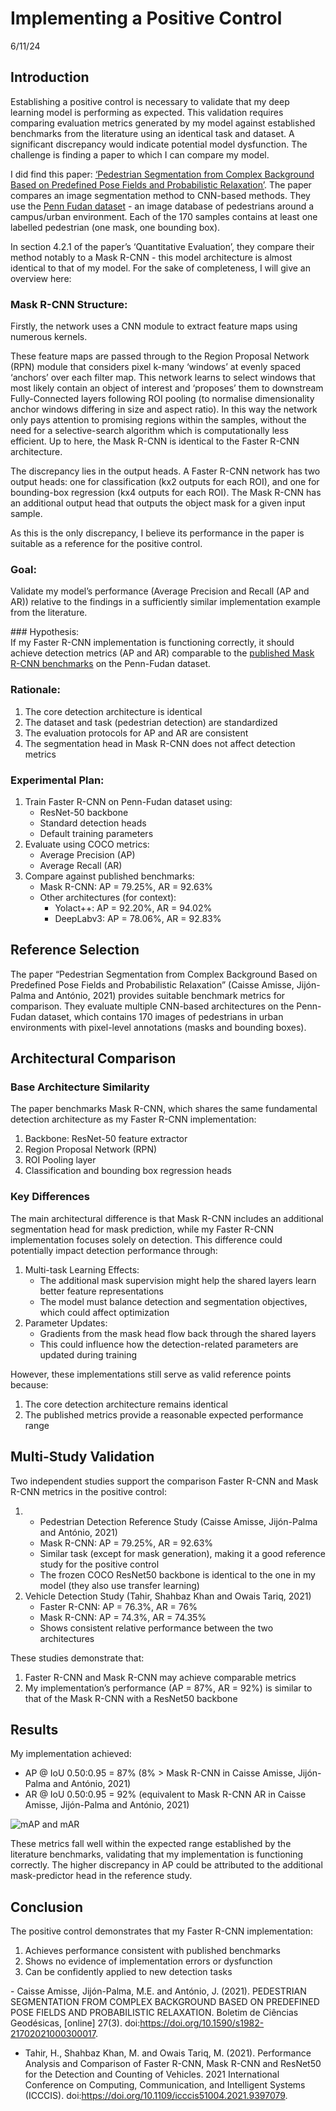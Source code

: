# Implementing a Positive Control

6/11/24

## Introduction 

Establishing a positive control is necessary to validate that my deep
learning model is performing as expected. This validation requires
comparing evaluation metrics generated by my model against established
benchmarks from the literature using an identical task and dataset. A
significant discrepancy would indicate potential model dysfunction. The
challenge is finding a paper to which I can compare my model.  

I did find this paper: [‘Pedestrian Segmentation from Complex Background
Based on Predefined Pose Fields and Probabilistic
Relaxation’](https://www.scielo.br/j/bcg/a/s4LPJYBbNVDQ4ZcWprP4rKw/?lang=en).
The paper compares an image segmentation method to CNN-based methods.
They use the [Penn Fudan
dataset](https://www.cis.upenn.edu/~jshi/ped_html/) - an image database
of pedestrians around a campus/urban environment. Each of the 170
samples contains at least one labelled pedestrian (one mask, one
bounding box).  

In section 4.2.1 of the paper’s ‘Quantitative Evaluation’, they compare
their method notably to a Mask R-CNN - this model architecture is almost
identical to that of my model. For the sake of completeness, I will give
an overview here:  

### Mask R-CNN Structure: 

Firstly, the network uses a CNN module to extract feature maps using
numerous kernels.  

These feature maps are passed through to the Region Proposal Network
(RPN) module that considers pixel k-many ‘windows’ at evenly spaced
‘anchors’ over each filter map. This network learns to select windows
that most likely contain an object of interest and ‘proposes’ them to
downstream Fully-Connected layers following ROI pooling (to normalise
dimensionality anchor windows differing in size and aspect ratio). In
this way the network only pays attention to promising regions within the
samples, without the need for a selective-search algorithm which is
computationally less efficient. Up to here, the Mask R-CNN is identical
to the Faster R-CNN architecture.  

The discrepancy lies in the output heads. A Faster R-CNN network has two
output heads: one for classification (kx2 outputs for each ROI), and one
for bounding-box regression (kx4 outputs for each ROI). The Mask R-CNN
has an additional output head that outputs the object mask for a given
input sample.  

As this is the only discrepancy, I believe its performance in the paper
is suitable as a reference for the positive control.

### Goal: 

Validate my model’s performance (Average Precision and Recall (AP and
AR)) relative to the findings in a sufficiently similar implementation
example from the literature.

\### Hypothesis:  
If my Faster R-CNN implementation is functioning correctly, it should
achieve detection metrics (AP and AR) comparable to the [published Mask
R-CNN
benchmarks]((https://www.scielo.br/j/bcg/a/s4LPJYBbNVDQ4ZcWprP4rKw/?lang=en))
on the Penn-Fudan dataset.

### Rationale: 

1.  The core detection architecture is identical  
2.  The dataset and task (pedestrian detection) are standardized  
3.  The evaluation protocols for AP and AR are consistent  
4.  The segmentation head in Mask R-CNN does not affect detection
    metrics

### Experimental Plan: 

1.  Train Faster R-CNN on Penn-Fudan dataset using:  
    - ResNet-50 backbone  
    - Standard detection heads  
    - Default training parameters
2.  Evaluate using COCO metrics:  
    - Average Precision (AP)  
    - Average Recall (AR)  
3.  Compare against published benchmarks:
    - Mask R-CNN: AP = 79.25%, AR = 92.63%  
    - Other architectures (for context):  
      - Yolact++: AP = 92.20%, AR = 94.02%  
      - DeepLabv3: AP = 78.06%, AR = 92.83%

## Reference Selection 

The paper “Pedestrian Segmentation from Complex Background Based on
Predefined Pose Fields and Probabilistic Relaxation” (Caisse Amisse,
Jijón-Palma and António, 2021) provides suitable benchmark metrics for
comparison. They evaluate multiple CNN-based architectures on the
Penn-Fudan dataset, which contains 170 images of pedestrians in urban
environments with pixel-level annotations (masks and bounding boxes).

## Architectural Comparison

### Base Architecture Similarity 

The paper benchmarks Mask R-CNN, which shares the same fundamental
detection architecture as my Faster R-CNN implementation:

1.  Backbone: ResNet-50 feature extractor  
2.  Region Proposal Network (RPN)  
3.  ROI Pooling layer  
4.  Classification and bounding box regression heads  

### Key Differences 

The main architectural difference is that Mask R-CNN includes an
additional segmentation head for mask prediction, while my Faster R-CNN
implementation focuses solely on detection. This difference could
potentially impact detection performance through:

1.  Multi-task Learning Effects:
    - The additional mask supervision might help the shared layers learn
      better feature representations  
    - The model must balance detection and segmentation objectives,
      which could affect optimization
2.  Parameter Updates:
    - Gradients from the mask head flow back through the shared layers  
    - This could influence how the detection-related parameters are
      updated during training

However, these implementations still serve as valid reference points
because:  
1. The core detection architecture remains identical  
2. The published metrics provide a reasonable expected performance
range  

## Multi-Study Validation 

Two independent studies support the comparison Faster R-CNN and Mask
R-CNN metrics in the positive control:  

1.  - Pedestrian Detection Reference Study (Caisse Amisse, Jijón-Palma
      and António, 2021)  
    - Mask R-CNN: AP = 79.25%, AR = 92.63%  
    - Similar task (except for mask generation), making it a good
      reference study for the positive control  
    - The frozen COCO ResNet50 backbone is identical to the one in my
      model (they also use transfer learning)
2.  Vehicle Detection Study (Tahir, Shahbaz Khan and Owais Tariq,
    2021)  
    - Faster R-CNN: AP = 76.3%, AR = 76%  
    - Mask R-CNN: AP = 74.3%, AR = 74.35%  
    - Shows consistent relative performance between the two
      architectures

These studies demonstrate that:  
1. Faster R-CNN and Mask R-CNN may achieve comparable metrics  
2. My implementation’s performance (AP = 87%, AR = 92%) is similar to
that of the Mask R-CNN with a ResNet50 backbone

## Results 

My implementation achieved:  
- AP @ IoU 0.50:0.95 = 87% (8% \> Mask R-CNN in Caisse Amisse,
Jijón-Palma and António, 2021)  
- AR @ IoU 0.50:0.95 = 92% (equivalent to Mask R-CNN AR in Caisse
Amisse, Jijón-Palma and António, 2021)  

![mAP and
mAR](../results/0003_pos_control/evaluation_metrics_epochs_0-9.png)  

These metrics fall well within the expected range established by the
literature benchmarks, validating that my implementation is functioning
correctly. The higher discrepancy in AP could be attributed to the
additional mask-predictor head in the reference study.

## Conclusion 

The positive control demonstrates that my Faster R-CNN implementation:  
1. Achieves performance consistent with published benchmarks  
2. Shows no evidence of implementation errors or dysfunction  
3. Can be confidently applied to new detection tasks  

‌- Caisse Amisse, Jijón-Palma, M.E. and António, J. (2021). PEDESTRIAN
SEGMENTATION FROM COMPLEX BACKGROUND BASED ON PREDEFINED POSE FIELDS AND
PROBABILISTIC RELAXATION. Boletim de Ciências Geodésicas, \[online\]
27(3). doi:https://doi.org/10.1590/s1982-21702021000300017.  
- Tahir, H., Shahbaz Khan, M. and Owais Tariq, M. (2021). Performance
Analysis and Comparison of Faster R-CNN, Mask R-CNN and ResNet50 for the
Detection and Counting of Vehicles. 2021 International Conference on
Computing, Communication, and Intelligent Systems (ICCCIS).
doi:https://doi.org/10.1109/icccis51004.2021.9397079.
